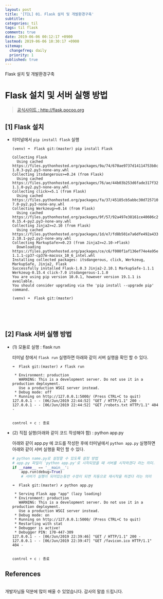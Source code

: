 ```yaml
---
layout: post
title: '[TIL] 01. Flask 설치 및 개발환경구축'
subtitle: 
categories: til
tags: til flask
comments: true
date: 2019-06-06 00:12:17 +0900
lastmod: 2019-06-06 10:30:17 +0900
sitemap:
  changefreq: daily
  priority: 1
published: true
---
```


Flask 설치 및 개발환경구축<br />


# Flask 설치 및 서버 실행 방법
> [공식사이트 : http://flask.pocoo.org ](http://flask.pocoo.org) 

## [1] Flask 설치

* 터미널에서 ``pip install flask`` 실행

  ```
  (venv) ➜  Flask git:(master) pip install Flask
  
  Collecting Flask
    Using cached https://files.pythonhosted.org/packages/9a/74/670ae9737d14114753b8c8fdf2e8bd212a05d3b361ab15b44937dfd40985/Flask-1.0.3-py2.py3-none-any.whl
  Collecting itsdangerous>=0.24 (from Flask)
    Using cached https://files.pythonhosted.org/packages/76/ae/44b03b253d6fade317f32c24d100b3b35c2239807046a4c953c7b89fa49e/itsdangerous-1.1.0-py2.py3-none-any.whl
  Collecting click>=5.1 (from Flask)
    Using cached https://files.pythonhosted.org/packages/fa/37/45185cb5abbc30d7257104c434fe0b07e5a195a6847506c074527aa599ec/Click-7.0-py2.py3-none-any.whl
  Collecting Werkzeug>=0.14 (from Flask)
    Using cached https://files.pythonhosted.org/packages/9f/57/92a497e38161ce40606c27a86759c6b92dd34fcdb33f64171ec559257c02/Werkzeug-0.15.4-py2.py3-none-any.whl
  Collecting Jinja2>=2.10 (from Flask)
    Using cached https://files.pythonhosted.org/packages/1d/e7/fd8b501e7a6dfe492a433deb7b9d833d39ca74916fa8bc63dd1a4947a671/Jinja2-2.10.1-py2.py3-none-any.whl
  Collecting MarkupSafe>=0.23 (from Jinja2>=2.10->Flask)
    Downloading https://files.pythonhosted.org/packages/ce/c6/f000f1af136ef74e4a95e33785921c73595c5390403f102e9b231b065b7a/MarkupSafe-1.1.1-cp37-cp37m-macosx_10_6_intel.whl
  Installing collected packages: itsdangerous, click, Werkzeug, MarkupSafe, Jinja2, Flask
  Successfully installed Flask-1.0.3 Jinja2-2.10.1 MarkupSafe-1.1.1 Werkzeug-0.15.4 click-7.0 itsdangerous-1.1.0
  You are using pip version 10.0.1, however version 19.1.1 is available.
  You should consider upgrading via the 'pip install --upgrade pip' command.
  
  (venv) ➜  Flask git:(master) 
  
  ```

<br />
<br />
<br />

## [2] Flask 서버 실행 방법

* (1) 모듈로 실행 : flask run

  터미널 창에서 ``flask run`` 실행하면 아래와 같이 서버 실행을 확인 할 수 있다.

  ```
  ➜  Flask git:(master) ✗ flask run 
  
   * Environment: production
     WARNING: This is a development server. Do not use it in a production deployment.
     Use a production WSGI server instead.
   * Debug mode: off
   * Running on http://127.0.0.1:5000/ (Press CTRL+C to quit)
  127.0.0.1 - - [06/Jun/2019 22:44:52] "GET / HTTP/1.1" 200 -
  127.0.0.1 - - [06/Jun/2019 22:44:52] "GET /robots.txt HTTP/1.1" 404 -
  
  
  control + c : 종료
  ```

  

* (2) 직접 실행(아래와 같이 코드 작성해야 함) : python app.py

  아래와 같이 app.py 에 코드를 작성한 후에 터미널에서 ``python app.py`` 실행하면 아래와 같이 서버 실행을 확인 할 수 있다.

  ```python
  # python name.py로 설정할 수 있도록 설정 방법
  # app.py 파일이 'python app.py'로 시작되었을 때 서버를 시작하겠다 라는 의미.
  if __name__ == '__main__':
      app.run(debug=True)
      # 서버가 실행이 되어있는동안 수정이 되면 자동으로 재시작을 하겠다 라는 의미
  ```

  ```
  ➜  Flask git:(master) ✗ python app.py
  
   * Serving Flask app "app" (lazy loading)
   * Environment: production
     WARNING: This is a development server. Do not use it in a production deployment.
     Use a production WSGI server instead.
   * Debug mode: on
   * Running on http://127.0.0.1:5000/ (Press CTRL+C to quit)
   * Restarting with stat
   * Debugger is active!
   * Debugger PIN: 170-447-309
  127.0.0.1 - - [06/Jun/2019 22:39:46] "GET / HTTP/1.1" 200 -
  127.0.0.1 - - [06/Jun/2019 22:39:47] "GET /favicon.ico HTTP/1.1" 404 -
  
  
  control + c : 종료
  ```




## References

<br/>
개발자님들 덕분에 많이 배울 수 있었습니다. 감사의 말씀 드립니다.<br/>